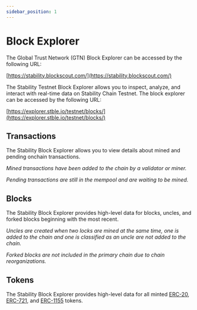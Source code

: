 ```yaml
---
sidebar_position: 1
---
```


# Block Explorer

The Global Trust Network (GTN) Block Explorer can be accessed by the following URL:

[https://stability.blockscout.com/](https://stability.blockscout.com/)

The Stability Testnet Block Explorer allows you to inspect, analyze, and interact with real-time data on Stability Chain Testnet. The block explorer can be accessed by the following URL:  
  
[https://explorer.stble.io/testnet/blocks/](https://explorer.stble.io/testnet/blocks/)

## Transactions

The Stability Block Explorer allows you to view details about mined and pending onchain transactions.  
  
_Mined transactions have been added to the chain by a validator or miner._  
  
_Pending transactions are still in the mempool and are waiting to be mined._  

## Blocks

The Stability Block Explorer provides high-level data for blocks, uncles, and forked blocks beginning with the most recent.  
  
_Uncles are created when two locks are mined at the same time, one is added to the chain and one is classified as an uncle are not added to the chain._  
  
_Forked blocks are not included in the primary chain due to chain reorganizations._  

## Tokens
  
The Stability Block Explorer provides high-level data for all minted [ERC-20](https://eips.ethereum.org/EIPS/eip-20), [ERC-721](https://eips.ethereum.org/EIPS/eip-721), and [ERC-1155](https://eips.ethereum.org/EIPS/eip-1155) tokens.



